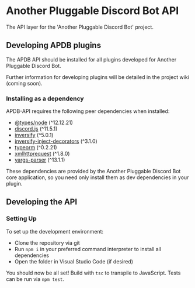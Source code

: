 # Another Pluggable Discord Bot API

The API layer for the 'Another Pluggable Discord Bot' project.

## Developing APDB plugins

The APDB API should be installed for all plugins developed for Another Pluggable Discord Bot.

Further information for developing plugins will be detailed in the project wiki (coming soon).

### Installing as a dependency

APDB-API requires the following peer dependencies when installed:

- [@types/node](https://www.npmjs.com/package/@types/node) (^12.12.21)
- [discord.js](https://www.npmjs.com/package/discord.js) (^11.5.1)
- [inversify](https://www.npmjs.com/package/inversify) (^5.0.1)
- [inversify-inject-decorators](https://www.npmjs.com/package/inversify-inject-decorators) (^3.1.0)
- [typeorm](https://www.npmjs.com/package/typeorm) (^0.2.21)
- [xmlhttprequest](https://www.npmjs.com/package/xmlhttprequest) (^1.8.0)
- [yargs-parser](https://www.npmjs.com/package/yargs-parser) (^13.1.1)

These dependencies are provided by the Another Pluggable Discord Bot core application, so you need only install them as dev dependencies in your plugin.

## Developing the API

### Setting Up

To set up the development environment:

- Clone the repository via git
- Run `npm i` in your preferred command interpreter to install all dependencies
- Open the folder in Visual Studio Code (if desired)

You should now be all set!  Build with `tsc` to transpile to JavaScript.  Tests can be run via `npm test`.
